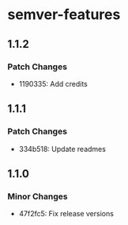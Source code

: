 # semver-features

## 1.1.2

### Patch Changes

- 1190335: Add credits

## 1.1.1

### Patch Changes

- 334b518: Update readmes

## 1.1.0

### Minor Changes

- 47f2fc5: Fix release versions
